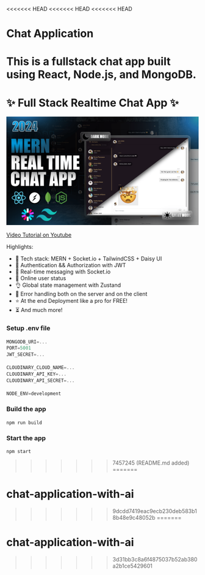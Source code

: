 <<<<<<< HEAD
<<<<<<< HEAD
<<<<<<< HEAD
# Chat Application
This is a fullstack chat app built using React, Node.js, and MongoDB.
=======
# ✨ Full Stack Realtime Chat App ✨

![Demo App](/frontend/public/screenshot-for-readme.png)

[Video Tutorial on Youtube](https://youtu.be/ntKkVrQqBYY)

Highlights:

- 🌟 Tech stack: MERN + Socket.io + TailwindCSS + Daisy UI
- 🎃 Authentication && Authorization with JWT
- 👾 Real-time messaging with Socket.io
- 🚀 Online user status
- 👌 Global state management with Zustand
- 🐞 Error handling both on the server and on the client
- ⭐ At the end Deployment like a pro for FREE!
- ⏳ And much more!

### Setup .env file

```js
MONGODB_URI=...
PORT=5001
JWT_SECRET=...

CLOUDINARY_CLOUD_NAME=...
CLOUDINARY_API_KEY=...
CLOUDINARY_API_SECRET=...

NODE_ENV=development
```

### Build the app

```shell
npm run build
```

### Start the app

```shell
npm start
```
>>>>>>> 7457245 (README.md added)
=======
# chat-application-with-ai
>>>>>>> 9dcdd7419eac9ecb230deb583b18b48e9c48052b
=======
# chat-application-with-ai
>>>>>>> 3d31bb3c8a6f4875037b52ab380a2b1ce5429601
